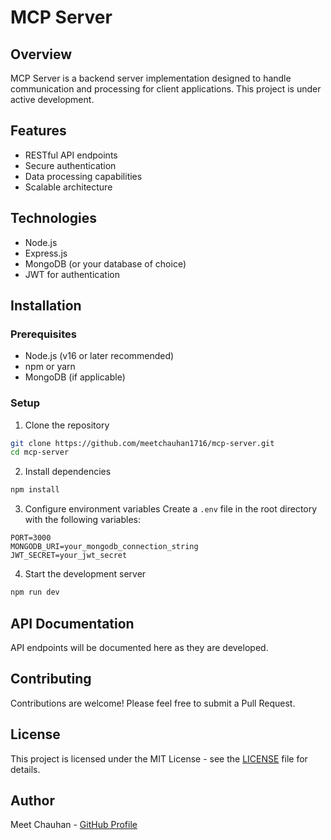 # MCP Server

## Overview
MCP Server is a backend server implementation designed to handle communication and processing for client applications. This project is under active development.

## Features
- RESTful API endpoints
- Secure authentication
- Data processing capabilities
- Scalable architecture

## Technologies
- Node.js
- Express.js
- MongoDB (or your database of choice)
- JWT for authentication

## Installation

### Prerequisites
- Node.js (v16 or later recommended)
- npm or yarn
- MongoDB (if applicable)

### Setup
1. Clone the repository
```bash
git clone https://github.com/meetchauhan1716/mcp-server.git
cd mcp-server
```

2. Install dependencies
```bash
npm install
```

3. Configure environment variables
Create a `.env` file in the root directory with the following variables:
```
PORT=3000
MONGODB_URI=your_mongodb_connection_string
JWT_SECRET=your_jwt_secret
```

4. Start the development server
```bash
npm run dev
```

## API Documentation
API endpoints will be documented here as they are developed.

## Contributing
Contributions are welcome! Please feel free to submit a Pull Request.

## License
This project is licensed under the MIT License - see the [LICENSE](LICENSE) file for details.

## Author
Meet Chauhan - [GitHub Profile](https://github.com/meetchauhan1716)
